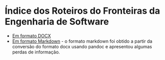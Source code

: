 # Índice dos Roteiros do Fronteiras da Engenharia de Software

- [Em formato DOCX](https://fronteirases.github.io/episodios/roteiros/dados_abertos/index_docx)
- [Em formato Markdown](https://fronteirases.github.io/episodios/roteiros/dados_abertos/index_md) - o formato markdown foi obtido a partir da conversão do formato docx usando pandoc e apresentou algumas perdas de informação.


